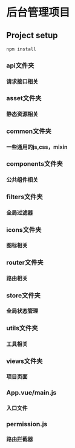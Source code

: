 # 后台管理项目

## Project setup
```
npm install
```
### api文件夹
#### 请求接口相关

### asset文件夹
#### 静态资源相关

### common文件夹
#### 一些通用的js,css，mixin

### components文件夹
#### 公共组件相关

### filters文件夹
#### 全局过滤器

### icons文件夹
#### 图标相关

### router文件夹
#### 路由相关

### store文件夹
#### 全局状态管理

### utils文件夹
#### 工具相关

### views文件夹
#### 项目页面

### App.vue/main.js
#### 入口文件

### permission.js
#### 路由拦截器
